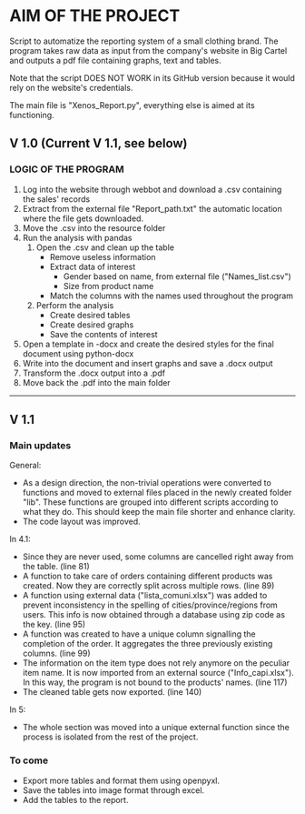# AIM OF THE PROJECT
Script to automatize the reporting system of a small clothing brand. The program
takes raw data as input from the company's website in Big Cartel and outputs a
pdf file containing graphs, text and tables.

Note that the script DOES NOT WORK in its GitHub version because it would rely
on the website's credentials.

The main file is "Xenos_Report.py", everything else is aimed at its functioning.

## V 1.0 (Current V 1.1, see below)
### LOGIC OF THE PROGRAM
1. Log into the website through webbot and download a .csv containing the sales'
records
1. Extract from the external file "Report_path.txt" the automatic location where
the file gets downloaded.
1. Move the .csv into the resource folder
1. Run the analysis with pandas
    1. Open the .csv and clean up the table
        - Remove useless information
        - Extract data of interest
            - Gender based on name, from external file ("Names_list.csv")
            - Size from product name
        - Match the columns with the names used throughout the program
    1. Perform the analysis
        - Create desired tables
        - Create desired graphs
        - Save the contents of interest
1. Open a template in -docx and create the desired styles for the final document
using python-docx
1. Write into the document and insert graphs and save a .docx output
1. Transform the .docx output into a .pdf
1. Move back the .pdf into the main folder
--------------------------------------------------------------------------------
## V 1.1
### Main updates
General:
- As a design direction, the non-trivial operations were converted to functions
and moved to external files placed in the newly created folder "lib". These
functions are grouped into different scripts according to what they do. This
should keep the main file shorter and enhance clarity.
- The code layout was improved.

In 4.1:
- Since they are never used, some columns are cancelled right away from the
table. (line 81)
- A function to take care of orders containing different products was created.
Now they are correctly split across multiple rows. (line 89)
- A function using external data ("lista_comuni.xlsx") was added to prevent
inconsistency in the spelling of cities/province/regions from users. This info
is now obtained through a database using zip code as the key. (line 95)
- A function was created to have a unique column signalling the completion
of the order. It aggregates the three previously existing columns. (line 99)
- The information on the item type does not rely anymore on the peculiar item
name. It is now imported from an external source ("Info_capi.xlsx"). In this
way, the program is not bound to the products' names. (line 117)
- The cleaned table gets now exported. (line 140)

In 5:
- The whole section was moved into a unique external function since the process
is isolated from the rest of the project.

### To come
- Export more tables and format them using openpyxl.
- Save the tables into image format through excel.
- Add the tables to the report.
